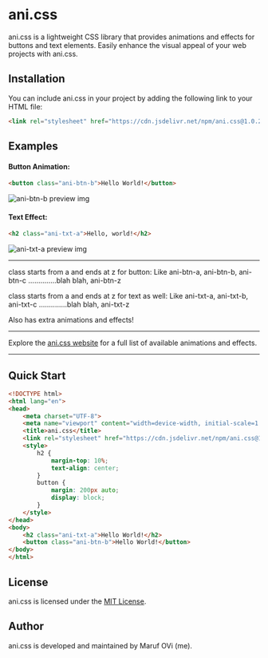 # ani.css

ani.css is a lightweight CSS library that provides animations and effects for buttons and text elements. Easily enhance the visual appeal of your web projects with ani.css.

## Installation

You can include ani.css in your project by adding the following link to your HTML file:

```html
<link rel="stylesheet" href="https://cdn.jsdelivr.net/npm/ani.css@1.0.2/dist/css/ani.min.css">
```
## Examples

#### Button Animation:
```html
<button class="ani-btn-b">Hello World!</button>
```
![ani-btn-b preview img](https://ik.imagekit.io/iamovi/project-ani/preview/ani-btn-b.gif?updatedAt=1701612801499)

#### Text Effect:
```html
<h2 class="ani-txt-a">Hello, world!</h2>
```
![ani-txt-a preview img](https://ik.imagekit.io/iamovi/project-ani/preview/ani-txt-a.gif?updatedAt=1701612800510)

---

class starts from a and ends at z for button:
Like ani-btn-a, ani-btn-b, ani-btn-c ..............blah blah, ani-btn-z

class starts from a and ends at z for text as well:
Like ani-txt-a, ani-txt-b, ani-txt-c ..............blah blah, ani-txt-z

Also has extra animations and effects!

---

Explore the [ani.css website](https://iamovi.github.io/ani.css/) for a full list of available animations and effects.

---
## Quick Start

```html
<!DOCTYPE html>
<html lang="en">
<head>
    <meta charset="UTF-8">
    <meta name="viewport" content="width=device-width, initial-scale=1.0">
    <title>ani.css</title>
    <link rel="stylesheet" href="https://cdn.jsdelivr.net/npm/ani.css@1.0.2/dist/css/ani.min.css">
    <style>
        h2 {
            margin-top: 10%;
            text-align: center;
        }
        button {
            margin: 200px auto;
            display: block;
        }
    </style>
</head>
<body>
    <h2 class="ani-txt-a">Hello World!</h2>
    <button class="ani-btn-b">Hello World!</button>
</body>
</html>
```
## License

ani.css is licensed under the [MIT License](LICENSE).

## Author

ani.css is developed and maintained by Maruf OVi (me).